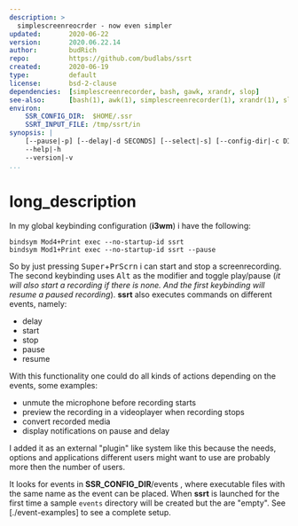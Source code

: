 ```yaml
---
description: >
  simplescreenreocrder - now even simpler
updated:       2020-06-22
version:       2020.06.22.14
author:        budRich
repo:          https://github.com/budlabs/ssrt
created:       2020-06-19
type:          default
license:       bsd-2-clause
dependencies:  [simplescreenrecorder, bash, gawk, xrandr, slop]
see-also:      [bash(1), awk(1), simplescreenrecorder(1), xrandr(1), slop(1)]
environ:
    SSR_CONFIG_DIR:  $HOME/.ssr
    SSRT_INPUT_FILE: /tmp/ssrt/in
synopsis: |
    [--pause|-p] [--delay|-d SECONDS] [--select|-s] [--config-dir|-c DIR] [--input-file|-i FILE]
    --help|-h
    --version|-v
...
```


# long_description

In my global keybinding configuration (**i3wm**) i have the following:  
```
bindsym Mod4+Print exec --no-startup-id ssrt
bindsym Mod1+Print exec --no-startup-id ssrt --pause
```

So by just pressing <kbd>Super</kbd>+<kbd>PrScrn</kbd> i can start and stop a screenrecording. The second keybinding uses <kbd>Alt</kbd> as the modifier and toggle play/pause (*it will also start a recording if there is none. And the first keybinding will resume a paused recording*). **ssrt** also executes commands on different events, namely:  
- delay
- start
- stop
- pause
- resume

With this functionality one could do all kinds of actions depending on the events, some examples:  
- unmute the microphone before recording starts
- preview the recording in a videoplayer when recording stops
- convert recorded media
- display notifications on pause and delay

I added it as an external "plugin" like system like this because the needs, options and applications different users might want to use are probably more then the number of users.

It looks for events in **SSR_CONFIG_DIR**/events , where executable files with the same name as the event can be placed. When **ssrt** is launched for the first time a sample `events` directory will be created but the are "empty". See [./event-examples] to see a complete setup. 
